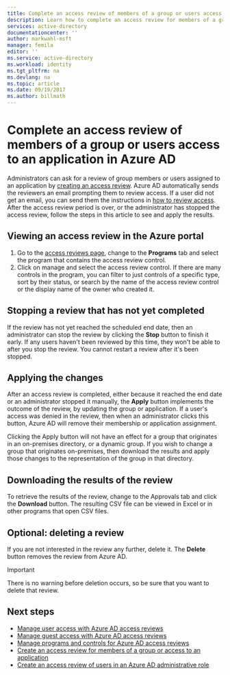 ```yaml
---
title: Complete an access review of members of a group or users access to an application with Azure AD| Microsoft Docs
description: Learn how to complete an access review for members of a group or users with access to an application in Azure Active Directory. 
services: active-directory
documentationcenter: ''
author: markwahl-msft
manager: femila
editor: ''
ms.service: active-directory
ms.workload: identity
ms.tgt_pltfrm: na
ms.devlang: na
ms.topic: article
ms.date: 09/19/2017
ms.author: billmath
---
```


# Complete an access review of members of a group or users access to an application in Azure AD

Administrators can ask for a review of group members or users assigned to an application by [creating an access review](active-directory-azure-ad-controls-create-access-review.md). Azure AD automatically sends the reviewers an email prompting them to review  access. If a user did not get an email, you can send them the instructions
in [how to review access](active-directory-azure-ad-controls-perform-access-review.md).  After the access review period is over, or the administrator has stopped the access review, follow the steps in this article to see and apply the results.

## Viewing an access review in the Azure portal

1. Go to the [access reviews page](https://portal.azure.com/#blade/Microsoft_AAD_ERM/DashboardBlade/), change to the **Programs** tab and select the program that contains the access review control.
2. Click on manage and select the access review control.  If there are many controls in the program, you can filter to just controls of a specific type, sort by their status, or search by the name of the access review control or the display name of the owner who created it. 

## Stopping a review that has not yet completed

If the review has not yet reached the scheduled end date, then an administrator can stop the review by clicking the **Stop** button to finish it early.  If any users haven't been reviewed by this time, they won't be able to after you stop the review. You cannot restart a review after it's been stopped.

## Applying the changes 

After an access review is completed, either because it reached the end date or an administrator stopped it manually, the **Apply** button implements the outcome of the review, by updating the group or application. If a user's access was denied in the review, then when an administrator clicks this button, Azure AD will remove their membership or application assignment. 

Clicking the Apply button will not have an effect for a group that originates in an on-premises directory, or a dynamic group.  If you wish to change a group that originates on-premises, then download the results and apply those changes to the representation of the group in that directory.

## Downloading the results of the review

To retrieve the results of the review, change to the Approvals tab and click the **Download** button.  The resulting CSV file can be viewed in Excel or in other programs that open CSV files.

## Optional: deleting a review
If you are not interested in the review any further, delete it. The **Delete** button removes the review from Azure AD.

> [!IMPORTANT]
> There is no warning before deletion occurs, so be sure that you want to delete that review.
> 
> 

## Next steps

- [Manage user access with Azure AD access reviews](active-directory-azure-ad-controls-manage-user-access-with-access-reviews.md)
- [Manage guest access with Azure AD access reviews](active-directory-azure-ad-controls-manage-guest-access-with-access-reviews.md)
- [Manage programs and controls for Azure AD access reviews](active-directory-azure-ad-controls-manage-programs-controls.md)
- [Create an access review for members of a group or access to an application](active-directory-azure-ad-controls-create-access-review.md)
- [Create an access review of users in an Azure AD administrative role](active-directory-privileged-identity-management-how-to-start-security-review.md)
